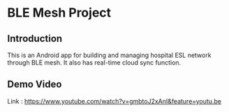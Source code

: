 # BLE Mesh Project

## Introduction

This is an Android app for building and managing hospital ESL network through BLE mesh. It also has real-time cloud sync function.

## Demo Video
Link : https://www.youtube.com/watch?v=gmbtoJ2xAnI&feature=youtu.be
